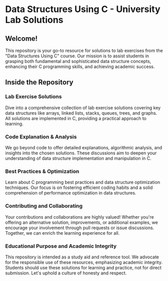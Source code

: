 # Data Structures Using C - University Lab Solutions

## Welcome!
This repository is your go-to resource for solutions to lab exercises from the "Data Structures Using C" course. Our mission is to assist students in grasping both fundamental and sophisticated data structure concepts, enhancing their C programming skills, and achieving academic success.

## Inside the Repository
### Lab Exercise Solutions
Dive into a comprehensive collection of lab exercise solutions covering key data structures like arrays, linked lists, stacks, queues, trees, and graphs. All solutions are implemented in C, providing a practical approach to learning.

### Code Explanation & Analysis
We go beyond code to offer detailed explanations, algorithmic analysis, and insights into the chosen solutions. These discussions aim to deepen your understanding of data structure implementation and manipulation in C.

### Best Practices & Optimization
Learn about C programming best practices and data structure optimization techniques. Our focus is on fostering efficient coding habits and a solid comprehension of performance optimization in data structures.

### Contributing and Collaborating
Your contributions and collaborations are highly valued! Whether you're offering an alternative solution, improvements, or additional examples, we encourage your involvement through pull requests or issue discussions. Together, we can enrich the learning experience for all.

### Educational Purpose and Academic Integrity
This repository is intended as a study aid and reference tool. We advocate for the responsible use of these resources, emphasizing academic integrity. Students should use these solutions for learning and practice, not for direct submission. Let's uphold a culture of honesty and respect.
